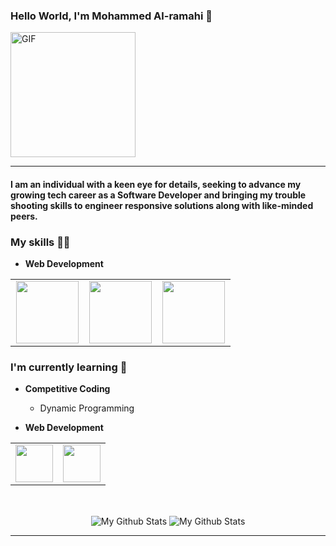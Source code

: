 ### Hello World, I'm Mohammed Al-ramahi :purple_heart:
<img alt="GIF" src="https://media.giphy.com/media/Cmr1OMJ2FN0B2/giphy.gif" width = 200/>

-----
#### I am an individual with a keen eye for details, seeking to advance my growing tech career as a Software Developer and bringing my trouble shooting skills to engineer responsive solutions along with like-minded peers.

### My skills :woman_technologist:

- **Web Development**
<table>
<tbody>
 

<td align="center" width="33%">
<img height=100px src="https://www.vectorlogo.zone/logos/javascript/javascript-ar21.svg"> 
 
<td align="center" width="33%">
<img height=100px src="https://www.vectorlogo.zone/logos/nodejs/nodejs-ar21.svg"> 
</td>

<td align="center" width="33%">
<img height=100px src="https://www.vectorlogo.zone/logos/w3_html5/w3_html5-ar21.svg"> 
</td>
<tr>
 
 </tr>
</tbody>
</table>


### I'm currently learning :open_book:
- **Competitive Coding**
    - Dynamic Programming
    
- **Web Development**
<table>
<tbody>
 <tr>
<td align="center" width="50%">
<img height=60px src="https://www.vectorlogo.zone/logos/expressjs/expressjs-ar21.svg"> 
</td>
<td align="center" width="50%">
<img height=60px src="https://www.vectorlogo.zone/logos/reactjs/reactjs-ar21.svg"> 
</td>
</tr>
</tbody>
</table>
    
<br>
<p align="center">
<img align="center" src="https://github-readme-stats.vercel.app/api/top-langs/?username=Mohammed-Alramahi&layout=compact&theme=radical" alt="My Github Stats">
<img align="center" src="https://github-readme-stats.vercel.app/api?username=Mohammed-Alramahi&&show_icons=true&theme=radical&count_private=true&include_all_commits=true" alt="My Github Stats">
</p>
<hr/>

